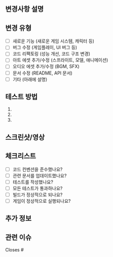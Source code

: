 ## 변경사항 설명
<!-- 이 PR에서 어떤 변경사항이 있었는지 설명해주세요 -->

## 변경 유형
<!-- 해당하는 항목에 x를 표시해주세요 -->

- [ ] 새로운 기능 (새로운 게임 시스템, 캐릭터 등)
- [ ] 버그 수정 (게임플레이, UI 버그 등)
- [ ] 코드 리팩토링 (성능 개선, 코드 구조 변경)
- [ ] 아트 에셋 추가/수정 (스프라이트, 모델, 애니메이션)
- [ ] 오디오 에셋 추가/수정 (BGM, SFX)
- [ ] 문서 수정 (README, API 문서)
- [ ] 기타 (아래에 설명)

## 테스트 방법
<!-- 이 PR을 어떻게 테스트했는지 설명해주세요 -->
1. 
2. 
3. 

## 스크린샷/영상
<!-- UI 변경사항이 있다면 스크린샷을 첨부해주세요 -->
<!-- 게임플레이 변경사항이 있다면 영상을 첨부해주세요 -->

## 체크리스트
<!-- 아래 항목들을 확인해주세요 -->

- [ ] 코드 컨벤션을 준수했나요?
- [ ] 관련 문서를 업데이트했나요?
- [ ] 테스트를 작성했나요?
- [ ] 모든 테스트가 통과하나요?
- [ ] 빌드가 정상적으로 되나요?
- [ ] 게임이 정상적으로 실행되나요?

## 추가 정보
<!-- 추가적인 정보나 컨텍스트가 있다면 여기에 작성해주세요 -->

## 관련 이슈
<!-- 관련된 이슈 번호를 작성해주세요 -->
Closes # 